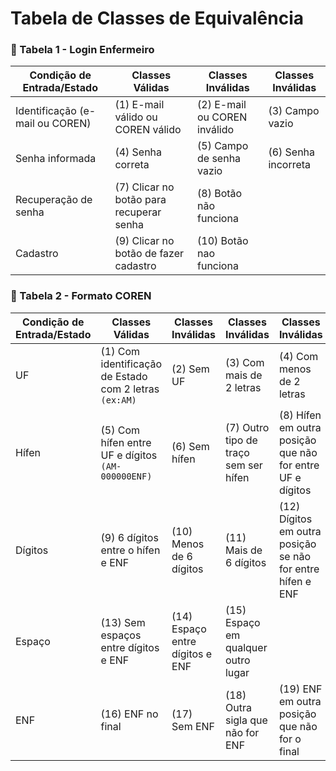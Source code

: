 # Tabela de Classes de Equivalência
### 🔹 Tabela 1 - Login Enfermeiro

| Condição de Entrada/Estado | Classes Válidas | Classes Inválidas | Classes Inválidas |
|----------------------------|-----------------|-------------------|-------------------|
| Identificação (e-mail ou COREN)           | (1) E-mail válido ou COREN válido | (2) E-mail ou COREN inválido | (3) Campo vazio  |
| Senha informada                           | (4) Senha correta                 | (5) Campo de senha vazio        | (6) Senha incorreta |
| Recuperação de senha | (7) Clicar no botão para recuperar senha | (8) Botão não funciona | |
| Cadastro | (9) Clicar no botão de fazer cadastro | (10) Botão nao funciona |

### 🔹 Tabela 2 - Formato COREN

| Condição de Entrada/Estado | Classes Válidas | Classes Inválidas | Classes Inválidas | Classes Inválidas |
|----------------------------|-----------------|-------------------|-------------------|-------------------|
| UF | (1) Com identificação de Estado com 2 letras `(ex:AM)` | (2) Sem UF | (3) Com mais de 2 letras | (4) Com menos de 2 letras |
| Hífen | (5) Com hífen entre UF e dígitos `(AM-000000ENF)` | (6) Sem hífen | (7) Outro tipo de traço sem ser hífen | (8) Hífen em outra posição que não for entre UF e dígitos |
| Dígitos | (9) 6 dígitos entre o hífen e ENF | (10) Menos de 6 dígitos | (11) Mais de 6 dígitos | (12) Dígitos em outra posição se não for entre hífen e ENF |
| Espaço | (13) Sem espaços entre dígitos e ENF | (14) Espaço entre dígitos e ENF | (15) Espaço em qualquer outro lugar | |
| ENF | (16) ENF no final | (17) Sem ENF | (18) Outra sigla que não for ENF | (19) ENF em outra posição que não for o final |
